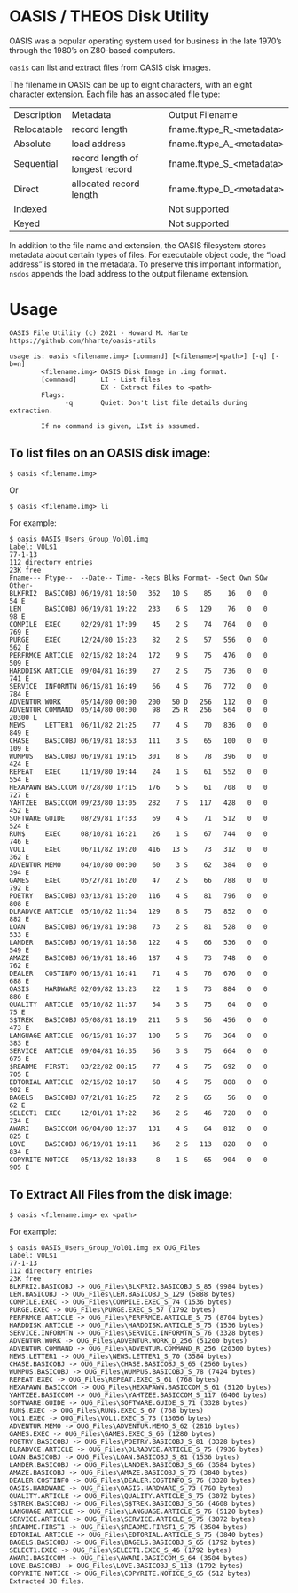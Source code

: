 # OASIS / THEOS Disk Utility

OASIS was a popular operating system used for business in the late 1970’s through the 1980’s on Z80-based computers.  

`oasis` can list and extract files from OASIS disk images.

The filename in OASIS can be up to eight characters, with an eight character extension.  Each file has an associated file type:


<table>
  <tr>
   <td>Description
   </td>
   <td>Metadata
   </td>
   <td>Output Filename
   </td>
  </tr>
  <tr>
   <td>Relocatable
   </td>
   <td>record length
   </td>
   <td>fname.ftype_R_&lt;metadata>
   </td>
  </tr>
  <tr>
   <td>Absolute
   </td>
   <td>load address
   </td>
   <td>fname.ftype_A_&lt;metadata>
   </td>
  </tr>
  <tr>
   <td>Sequential
   </td>
   <td>record length of longest record
   </td>
   <td>fname.ftype_S_&lt;metadata>
   </td>
  </tr>
  <tr>
   <td>Direct
   </td>
   <td>allocated record length
   </td>
   <td>fname.ftype_D_&lt;metadata>
   </td>
  </tr>
  <tr>
   <td>Indexed
   </td>
   <td>
   </td>
   <td>Not supported
   </td>
  </tr>
  <tr>
   <td>Keyed
   </td>
   <td>
   </td>
   <td>Not supported
   </td>
  </tr>
</table>


In addition to the file name and extension, the OASIS filesystem stores metadata about certain types of files.  For executable object code, the “load address” is stored in the metadata.  To preserve this important information, `nsdos` appends the load address to the output filename extension.


# Usage


```
OASIS File Utility (c) 2021 - Howard M. Harte
https://github.com/hharte/oasis-utils

usage is: oasis <filename.img> [command] [<filename>|<path>] [-q] [-b=n]
        <filename.img> OASIS Disk Image in .img format.
        [command]      LI - List files
                       EX - Extract files to <path>
        Flags:
              -q       Quiet: Don't list file details during extraction.

        If no command is given, LIst is assumed.
```



## To list files on an OASIS disk image:


```
$ oasis <filename.img>
```


Or


```
$ oasis <filename.img> li
```


For example:


```
$ oasis OASIS_Users_Group_Vol01.img
Label: VOL$1
77-1-13
112 directory entries
23K free
Fname--- Ftype--  --Date-- Time- -Recs Blks Format- -Sect Own SOw Other-
BLKFRI2  BASICOBJ 06/19/81 18:50   362   10 S    85    16   0   0     54 E
LEM      BASICOBJ 06/19/81 19:22   233    6 S   129    76   0   0     98 E
COMPILE  EXEC     02/29/81 17:09    45    2 S    74   764   0   0    769 E
PURGE    EXEC     12/24/80 15:23    82    2 S    57   556   0   0    562 E
PERFRMCE ARTICLE  02/15/82 18:24   172    9 S    75   476   0   0    509 E
HARDDISK ARTICLE  09/04/81 16:39    27    2 S    75   736   0   0    741 E
SERVICE  INFORMTN 06/15/81 16:49    66    4 S    76   772   0   0    784 E
ADVENTUR WORK     05/14/80 00:00   200   50 D   256   112   0   0
ADVENTUR COMMAND  05/14/80 00:00    98   25 R   256   564   0   0  20300 L
NEWS     LETTER1  06/11/82 21:25    77    4 S    70   836   0   0    849 E
CHASE    BASICOBJ 06/19/81 18:53   111    3 S    65   100   0   0    109 E
WUMPUS   BASICOBJ 06/19/81 19:15   301    8 S    78   396   0   0    424 E
REPEAT   EXEC     11/19/80 19:44    24    1 S    61   552   0   0    554 E
HEXAPAWN BASICCOM 07/28/80 17:15   176    5 S    61   708   0   0    727 E
YAHTZEE  BASICCOM 09/23/80 13:05   282    7 S   117   428   0   0    452 E
SOFTWARE GUIDE    08/29/81 17:33    69    4 S    71   512   0   0    524 E
RUN$     EXEC     08/10/81 16:21    26    1 S    67   744   0   0    746 E
VOL1     EXEC     06/11/82 19:20   416   13 S    73   312   0   0    362 E
ADVENTUR MEMO     04/10/80 00:00    60    3 S    62   384   0   0    394 E
GAMES    EXEC     05/27/81 16:20    47    2 S    66   788   0   0    792 E
POETRY   BASICOBJ 03/13/81 15:20   116    4 S    81   796   0   0    808 E
DLRADVCE ARTICLE  05/10/82 11:34   129    8 S    75   852   0   0    882 E
LOAN     BASICOBJ 06/19/81 19:08    73    2 S    81   528   0   0    533 E
LANDER   BASICOBJ 06/19/81 18:58   122    4 S    66   536   0   0    549 E
AMAZE    BASICOBJ 06/19/81 18:46   187    4 S    73   748   0   0    762 E
DEALER   COSTINFO 06/15/81 16:41    71    4 S    76   676   0   0    688 E
OASIS    HARDWARE 02/09/82 13:23    22    1 S    73   884   0   0    886 E
QUALITY  ARTICLE  05/10/82 11:37    54    3 S    75    64   0   0     75 E
S$TREK   BASICOBJ 05/08/81 18:19   211    5 S    56   456   0   0    473 E
LANGUAGE ARTICLE  06/15/81 16:37   100    5 S    76   364   0   0    383 E
SERVICE  ARTICLE  09/04/81 16:35    56    3 S    75   664   0   0    675 E
$README  FIRST1   03/22/82 00:15    77    4 S    75   692   0   0    705 E
EDTORIAL ARTICLE  02/15/82 18:17    68    4 S    75   888   0   0    902 E
BAGELS   BASICOBJ 07/21/81 16:25    72    2 S    65    56   0   0     62 E
SELECT1  EXEC     12/01/81 17:22    36    2 S    46   728   0   0    734 E
AWARI    BASICCOM 06/04/80 12:37   131    4 S    64   812   0   0    825 E
LOVE     BASICOBJ 06/19/81 19:11    36    2 S   113   828   0   0    834 E
COPYRITE NOTICE   05/13/82 18:33     8    1 S    65   904   0   0    905 E
```



## To Extract All Files from the disk image:


```
$ oasis <filename.img> ex <path>
```


For example:


```
$ oasis OASIS_Users_Group_Vol01.img ex OUG_Files
Label: VOL$1
77-1-13
112 directory entries
23K free
BLKFRI2.BASICOBJ -> OUG_Files\BLKFRI2.BASICOBJ_S_85 (9984 bytes)
LEM.BASICOBJ -> OUG_Files\LEM.BASICOBJ_S_129 (5888 bytes)
COMPILE.EXEC -> OUG_Files\COMPILE.EXEC_S_74 (1536 bytes)
PURGE.EXEC -> OUG_Files\PURGE.EXEC_S_57 (1792 bytes)
PERFRMCE.ARTICLE -> OUG_Files\PERFRMCE.ARTICLE_S_75 (8704 bytes)
HARDDISK.ARTICLE -> OUG_Files\HARDDISK.ARTICLE_S_75 (1536 bytes)
SERVICE.INFORMTN -> OUG_Files\SERVICE.INFORMTN_S_76 (3328 bytes)
ADVENTUR.WORK -> OUG_Files\ADVENTUR.WORK_D_256 (51200 bytes)
ADVENTUR.COMMAND -> OUG_Files\ADVENTUR.COMMAND_R_256 (20300 bytes)
NEWS.LETTER1 -> OUG_Files\NEWS.LETTER1_S_70 (3584 bytes)
CHASE.BASICOBJ -> OUG_Files\CHASE.BASICOBJ_S_65 (2560 bytes)
WUMPUS.BASICOBJ -> OUG_Files\WUMPUS.BASICOBJ_S_78 (7424 bytes)
REPEAT.EXEC -> OUG_Files\REPEAT.EXEC_S_61 (768 bytes)
HEXAPAWN.BASICCOM -> OUG_Files\HEXAPAWN.BASICCOM_S_61 (5120 bytes)
YAHTZEE.BASICCOM -> OUG_Files\YAHTZEE.BASICCOM_S_117 (6400 bytes)
SOFTWARE.GUIDE -> OUG_Files\SOFTWARE.GUIDE_S_71 (3328 bytes)
RUN$.EXEC -> OUG_Files\RUN$.EXEC_S_67 (768 bytes)
VOL1.EXEC -> OUG_Files\VOL1.EXEC_S_73 (13056 bytes)
ADVENTUR.MEMO -> OUG_Files\ADVENTUR.MEMO_S_62 (2816 bytes)
GAMES.EXEC -> OUG_Files\GAMES.EXEC_S_66 (1280 bytes)
POETRY.BASICOBJ -> OUG_Files\POETRY.BASICOBJ_S_81 (3328 bytes)
DLRADVCE.ARTICLE -> OUG_Files\DLRADVCE.ARTICLE_S_75 (7936 bytes)
LOAN.BASICOBJ -> OUG_Files\LOAN.BASICOBJ_S_81 (1536 bytes)
LANDER.BASICOBJ -> OUG_Files\LANDER.BASICOBJ_S_66 (3584 bytes)
AMAZE.BASICOBJ -> OUG_Files\AMAZE.BASICOBJ_S_73 (3840 bytes)
DEALER.COSTINFO -> OUG_Files\DEALER.COSTINFO_S_76 (3328 bytes)
OASIS.HARDWARE -> OUG_Files\OASIS.HARDWARE_S_73 (768 bytes)
QUALITY.ARTICLE -> OUG_Files\QUALITY.ARTICLE_S_75 (3072 bytes)
S$TREK.BASICOBJ -> OUG_Files\S$TREK.BASICOBJ_S_56 (4608 bytes)
LANGUAGE.ARTICLE -> OUG_Files\LANGUAGE.ARTICLE_S_76 (5120 bytes)
SERVICE.ARTICLE -> OUG_Files\SERVICE.ARTICLE_S_75 (3072 bytes)
$README.FIRST1 -> OUG_Files\$README.FIRST1_S_75 (3584 bytes)
EDTORIAL.ARTICLE -> OUG_Files\EDTORIAL.ARTICLE_S_75 (3840 bytes)
BAGELS.BASICOBJ -> OUG_Files\BAGELS.BASICOBJ_S_65 (1792 bytes)
SELECT1.EXEC -> OUG_Files\SELECT1.EXEC_S_46 (1792 bytes)
AWARI.BASICCOM -> OUG_Files\AWARI.BASICCOM_S_64 (3584 bytes)
LOVE.BASICOBJ -> OUG_Files\LOVE.BASICOBJ_S_113 (1792 bytes)
COPYRITE.NOTICE -> OUG_Files\COPYRITE.NOTICE_S_65 (512 bytes)
Extracted 38 files.
